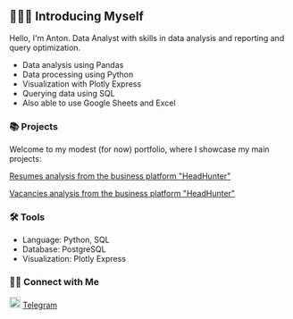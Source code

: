 ## 🙋🏻‍♀️ Introducing Myself

Hello, I'm Anton. Data Analyst with skills in data analysis and reporting and query optimization.

- Data analysis using Pandas
- Data processing using Python
- Visualization with Plotly Express
- Querying data using SQL
- Also able to use Google Sheets and Excel

### 📚 Projects

Welcome to my modest (for now) portfolio, where I showcase my main projects:

[Resumes analysis from the business platform "HeadHunter"](https://github.com/ant0nysam/project1)

[Vacancies analysis from the business platform "HeadHunter"](https://github.com/ant0nysam/project2)

### 🛠️ Tools

- Language: Python, SQL
- Database: PostgreSQL
- Visualization: Plotly Express

### 👋🏻 Connect with Me

<img src="[tglogo](https://img.icons8.com/?size=100&id=63306&format=png&color=000000)" alt="Описание" width="20" height="20"> [Telegram](https://t.me/ant0nysam)
